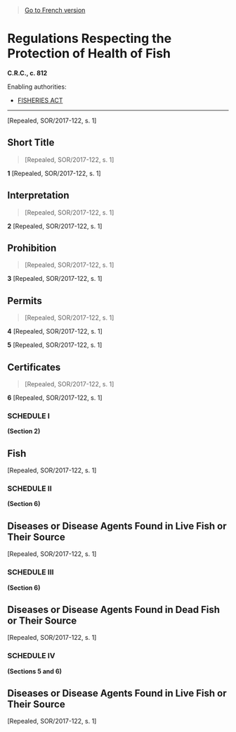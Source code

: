 > [Go to French version](/fr/Règlements/Codification%20des%20règlements%20du%20Canada/801-900/C.R.C.,%20ch.%20812.md)

# Regulations Respecting the Protection of Health of Fish

**C.R.C., c. 812**

Enabling authorities: 
- [FISHERIES ACT](/en/Acts/Revised%20Statutes%20of%20Canada/F/F-14.md)

----------


[Repealed, SOR/2017-122, s. 1]



## Short Title
> [Repealed, SOR/2017-122, s. 1]



**1** [Repealed, SOR/2017-122, s. 1]




## Interpretation
> [Repealed, SOR/2017-122, s. 1]



**2** [Repealed, SOR/2017-122, s. 1]




## Prohibition
> [Repealed, SOR/2017-122, s. 1]



**3** [Repealed, SOR/2017-122, s. 1]




## Permits
> [Repealed, SOR/2017-122, s. 1]



**4** [Repealed, SOR/2017-122, s. 1]



**5** [Repealed, SOR/2017-122, s. 1]




## Certificates
> [Repealed, SOR/2017-122, s. 1]



**6** [Repealed, SOR/2017-122, s. 1]




### **SCHEDULE I** 
**(Section 2)**
## Fish
[Repealed, SOR/2017-122, s. 1]




### **SCHEDULE II** 
**(Section 6)**
## Diseases or Disease Agents Found in Live Fish or Their Source
[Repealed, SOR/2017-122, s. 1]




### **SCHEDULE III** 
**(Section 6)**
## Diseases or Disease Agents Found in Dead Fish or Their Source
[Repealed, SOR/2017-122, s. 1]




### **SCHEDULE IV** 
**(Sections 5 and 6)**
## Diseases or Disease Agents Found in Live Fish or Their Source
[Repealed, SOR/2017-122, s. 1]


